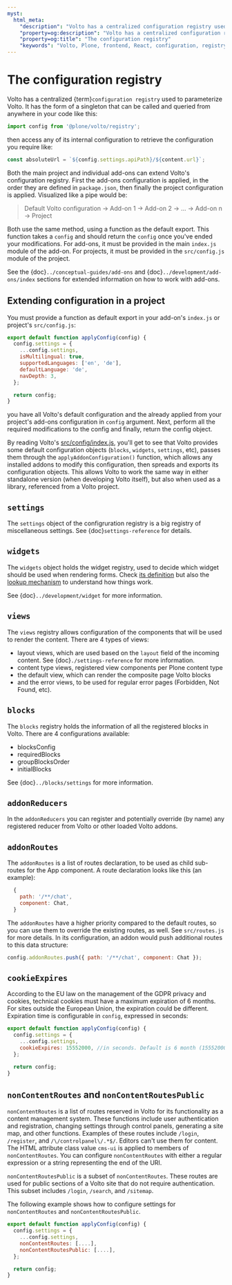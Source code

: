```yaml
---
myst:
  html_meta:
    "description": "Volto has a centralized configuration registry used to parameterize Volto."
    "property=og:description": "Volto has a centralized configuration registry used to parameterize Volto."
    "property=og:title": "The configuration registry"
    "keywords": "Volto, Plone, frontend, React, configuration, registry"
---
```


# The configuration registry

Volto has a centralized {term}`configuration registry` used to parameterize Volto.
It has the form of a singleton that can be called and queried from anywhere in your code like this:

```js
import config from '@plone/volto/registry';
```

then access any of its internal configuration to retrieve the configuration you require like:

```js
const absoluteUrl = `${config.settings.apiPath}/${content.url}`;
```

Both the main project and individual add-ons can extend Volto's configuration registry.
First the add-ons configuration is applied, in the order they are defined in `package.json`, then finally the project configuration is applied.
Visualized like a pipe would be:

> Default Volto configuration -> Add-on 1 -> Add-on 2 -> ... -> Add-on n -> Project

Both use the same method, using a function as the default export.
This function takes a `config` and should return the `config` once you've ended your modifications.
For add-ons, it must be provided in the main `index.js` module of the add-on.
For projects, it must be provided in the `src/config.js` module of the project.

See the {doc}`../conceptual-guides/add-ons` and {doc}`../development/add-ons/index` sections for extended information on how to work with add-ons.


## Extending configuration in a project

You must provide a function as default export in your add-on's `index.js` or project's `src/config.js`:

```js
export default function applyConfig(config) {
  config.settings = {
    ...config.settings,
    isMultilingual: true,
    supportedLanguages: ['en', 'de'],
    defaultLanguage: 'de',
    navDepth: 3,
  };

  return config;
}
```

you have all Volto's default configuration and the already applied from your project's add-ons configuration in `config` argument.
Next, perform all the required modifications to the config and finally, return the config object.

By reading Volto's [src/config/index.js](https://github.com/plone/volto/blob/main/packages/volto/src/config/index.js), you'll get to see that Volto provides some default configuration objects (`blocks`, `widgets`, `settings`, etc), passes them through the `applyAddonConfiguration()` function, which allows any installed addons to modify this configuration, then spreads and exports its configuration objects.
This allows Volto to work the same way in either standalone version (when developing Volto itself), but also when used as a library, referenced from a Volto project.

## `settings`

The `settings` object of the configruration registry is a big registry of miscellaneous settings.
See {doc}`settings-reference` for details.

## `widgets`

The `widgets` object holds the widget registry, used to decide which widget should be used when rendering forms.
Check [its definition](https://github.com/plone/volto/blob/main/packages/volto/src/config/Widgets.jsx) but also the [lookup mechanism](https://github.com/plone/volto/blob/212026a39fd9aa0e1d6c324f967b51a3daa10b01/packages/volto/src/components/manage/Form/Field.jsx#L151) to understand how things work.

See {doc}`../development/widget` for more information.

## `views`

The `views` registry allows configuration of the components that will be used to render the content.
There are 4 types of views:

- layout views, which are used based on the `layout` field of the incoming content.
  See {doc}`./settings-reference` for more information.
- content type views, registered view components per Plone content type
- the default view, which can render the composite page Volto blocks
- and the error views, to be used for regular error pages (Forbidden, Not Found, etc).

## `blocks`

The `blocks` registry holds the information of all the registered blocks in Volto.
There are 4 configurations available:

- blocksConfig
- requiredBlocks
- groupBlocksOrder
- initialBlocks

See {doc}`../blocks/settings` for more information.

## `addonReducers`

In the `addonReducers` you can register and potentially override (by name) any registered reducer from Volto or other loaded Volto addons.

## `addonRoutes`

The `addonRoutes` is a list of routes declaration, to be used as child sub-routes for the App component.
A route declaration looks like this (an example):

```js
  {
    path: '/**/chat',
    component: Chat,
  }
```

The `addonRoutes` have a higher priority compared to the default routes, so you can use them to override the existing routes, as well.
See `src/routes.js` for more details.
In its configuration, an addon would push additional routes to this data structure:

```js
config.addonRoutes.push({ path: '/**/chat', component: Chat });
```

## `cookieExpires`

According to the EU law on the management of the GDPR privacy and cookies, technical cookies must have a maximum expiration of 6 months.
For sites outside the European Union, the expiration could be different.
Expiration time is configurable in `config`, expressed in seconds:

```js
export default function applyConfig(config) {
  config.settings = {
    ...config.settings,
    cookieExpires: 15552000, //in seconds. Default is 6 month (15552000)
  };

  return config;
}
```

## `nonContentRoutes` and `nonContentRoutesPublic`

`nonContentRoutes` is a list of routes reserved in Volto for its functionality as a content management system.
These functions include user authentication and registration, changing settings through control panels, generating a site map, and other functions.
Examples of these routes include `/login`, `/register`, and `/\/controlpanel\/.*$/`.
Editors can't use them for content.
The HTML attribute class value `cms-ui` is applied to members of `nonContentRoutes`.
You can configure `nonContentRoutes` with either a regular expression or a string representing the end of the URI.

`nonContentRoutesPublic` is a subset of `nonContentRoutes`.
These routes are used for public sections of a Volto site that do not require authentication.
This subset includes `/login`, `/search`, and `/sitemap`.

The following example shows how to configure settings for `nonContentRoutes` and `nonContentRoutesPublic`.

```js
export default function applyConfig(config) {
  config.settings = {
    ...config.settings,
    nonContentRoutes: [....],
    nonContentRoutesPublic: [....],
  };

  return config;
}
```
